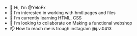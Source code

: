 - 👋 Hi, I’m @YeloFx
- 👀 I’m interested in working with hmtl pages and files
- 🌱 I’m currently learning HTML, CSS
- 💞️ I’m looking to collaborate on Making a functional webshop
- 📫 How to reach me is trough instagram @j.v.0413

<!---
YeloFx/YeloFx is a ✨ special ✨ repository because its `README.md` (this file) appears on your GitHub profile.
You can click the Preview link to take a look at your changes.
--->
